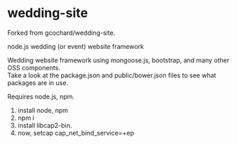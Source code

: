 wedding-site
============

Forked from gcochard/wedding-site.

node.js wedding (or event) website framework

Wedding website framework using mongoose.js, bootstrap, and many other OSS components.  
Take a look at the package.json and public/bower.json files to see what packages are in use.

Requires node.js, npm.
1) install node, npm
2) npm i
3) install libcap2-bin.
4) now, setcap cap_net_bind_service=+ep <location of nodejs binary>

